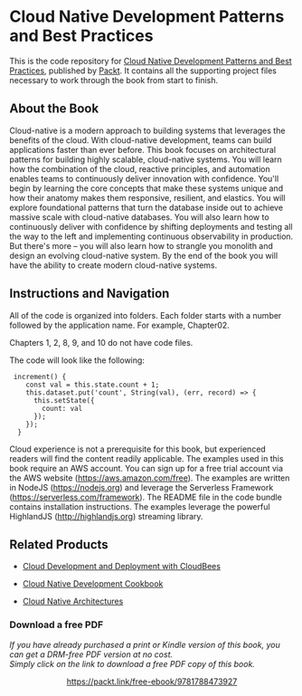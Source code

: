 # Cloud Native Development Patterns and Best Practices
This is the code repository for [Cloud Native Development Patterns and Best Practices](https://www.packtpub.com/application-development/cloud-native-development-patterns-and-best-practices?utm_source=github&utm_medium=repository&utm_campaign=9781788473927), published by [Packt](https://www.packtpub.com/?utm_source=github). It contains all the supporting project files necessary to work through the book from start to finish.
## About the Book
Cloud-native is a modern approach to building systems that leverages the benefits of the cloud. With cloud-native development, teams can build applications faster than ever before. This book focuses on architectural patterns for building highly scalable, cloud-native systems. You will learn how the combination of the cloud, reactive principles, and automation enables teams to continuously deliver innovation with confidence.
You'll begin by learning the core concepts that make these systems unique and how their anatomy makes them responsive, resilient, and elastics. You will explore foundational patterns that turn the database inside out to achieve massive scale with cloud-native databases. You will also learn how to continuously deliver with confidence by shifting deployments and testing all the way to the left and implementing continuous observability in production. But there's more – you will also learn how to strangle you monolith and design an evolving cloud-native system.
By the end of the book you will have the ability to create modern cloud-native systems.
## Instructions and Navigation
All of the code is organized into folders. Each folder starts with a number followed by the application name. For example, Chapter02.

Chapters 1, 2, 8, 9, and 10 do not have code files.

The code will look like the following:
```
 increment() {
    const val = this.state.count + 1;
    this.dataset.put('count', String(val), (err, record) => {
      this.setState({
        count: val
      });
    });
  }
```

Cloud experience is not a prerequisite for this book, but experienced readers will find the content readily applicable. The examples used in this book require an AWS account. You can sign up for a free trial account via the AWS website (https://aws.amazon.com/free). The examples are written in NodeJS (https://nodejs.org) and leverage the Serverless Framework (https://serverless.com/framework). The README file in the code bundle contains installation instructions. The examples leverage the powerful HighlandJS (http://highlandjs.org) streaming library.

## Related Products
* [Cloud Development and Deployment with CloudBees](https://www.packtpub.com/virtualization-and-cloud/cloud-development-and-deployment-cloudbees?utm_source=github&utm_medium=repository&utm_campaign=9781783281633)

* [Cloud Native Development Cookbook](https://www.packtpub.com/application-development/cloud-native-development-cookbook?utm_source=github&utm_medium=repository&utm_campaign=9781788470414)

* [Cloud Native Architectures](https://www.packtpub.com/application-development/cloud-native-architectures?utm_source=github&utm_medium=repository&utm_campaign=9781787280540)
### Download a free PDF

 <i>If you have already purchased a print or Kindle version of this book, you can get a DRM-free PDF version at no cost.<br>Simply click on the link to download a free PDF copy of this book.</i>
<p align="center"> <a href="https://packt.link/free-ebook/9781788473927">https://packt.link/free-ebook/9781788473927 </a> </p>